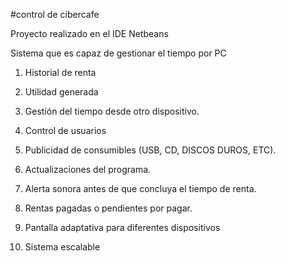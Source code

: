 #control de cibercafe

Proyecto realizado en el IDE Netbeans

Sistema que es capaz de gestionar el tiempo por PC

1) Historial de renta

2) Utilidad generada

3) Gestión del tiempo desde otro dispositivo.

4) Control de usuarios

5) Publicidad de consumibles (USB, CD, DISCOS DUROS, ETC).

6) Actualizaciones del programa.

7) Alerta sonora antes de que concluya el tiempo de renta.

8) Rentas pagadas o pendientes por pagar.

9) Pantalla adaptativa para diferentes dispositivos

10) Sistema escalable

